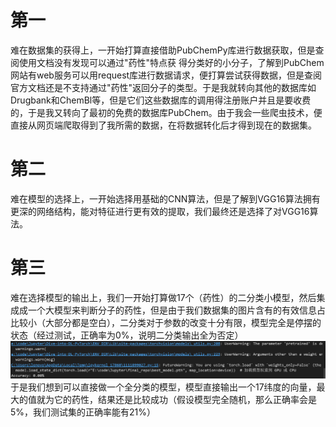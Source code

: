 # 第一
难在数据集的获得上，一开始打算直接借助PubChemPy库进行数据获取，但是查阅使用文档没有发现可以通过"药性"特点获
得分类好的小分子，了解到PubChem网站有web服务可以用request库进行数据请求，便打算尝试获得数据，但是查阅官方文档还是不支持通过"药性"返回分子的类型。于是我就转向其他的数据库如Drugbank和ChemBl等，但是它们这些数据库的调用得注册账户并且是要收费的，于是我又转向了最初的免费的数据库PubChem。由于我会一些爬虫技术，便直接从网页端爬取得到了我所需的数据，在将数据转化后才得到现在的数据集。  
# 第二
难在模型的选择上，一开始选择用基础的CNN算法，但是了解到VGG16算法拥有更深的网络结构，能对特征进行更有效的提取，我们最终还是选择了对VGG16算法。
# 第三
难在选择模型的输出上，我们一开始打算做17个（药性）的二分类小模型，然后集成成一个大模型来判断分子的药性，但是由于我们数据集的图片含有的有效信息占比较小（大部分都是空白），二分类对于参数的改变十分有限，模型完全是停摆的状态（经过测试，正确率为0%，说明二分类输出全为否定）![本地图片](image.png)
于是我们想到可以直接做一个全分类的模型，模型直接输出一个17纬度的向量，最大的值就为它的药性，结果还是比较成功（假设模型完全随机，那么正确率会是5%，我们测试集的正确率能有21%）